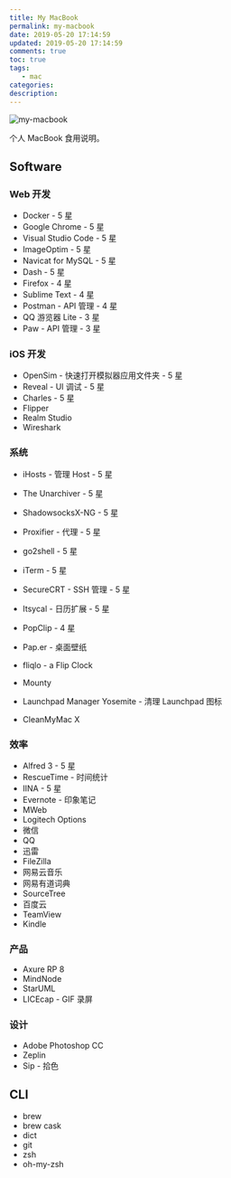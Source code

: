 ```yaml
---
title: My MacBook
permalink: my-macbook
date: 2019-05-20 17:14:59
updated: 2019-05-20 17:14:59
comments: true
toc: true
tags:
   - mac
categories:
description:
---
```


<img src="https://cdn-qn.yifans.com/imzyf/robert-richarz-263241-unsplash.jpg" alt="my-macbook" />

个人 MacBook 食用说明。

<!-- more -->

## Software

### Web 开发

- Docker - 5 星
- Google Chrome - 5 星
- Visual Studio Code - 5 星
- ImageOptim - 5 星
- Navicat for MySQL - 5 星
- Dash - 5 星
- Firefox - 4 星
- Sublime Text - 4 星
- Postman - API 管理 - 4 星
- QQ 游览器 Lite - 3 星
- Paw - API 管理 - 3 星

### iOS 开发

- OpenSim - 快速打开模拟器应用文件夹 - 5 星
- Reveal - UI 调试 - 5 星
- Charles - 5 星
- Flipper
- Realm Studio
- Wireshark

### 系统

- iHosts - 管理 Host - 5 星

- The Unarchiver - 5 星
- ShadowsocksX-NG - 5 星
- Proxifier - 代理 - 5 星
- go2shell - 5 星
- iTerm - 5 星
- SecureCRT - SSH 管理 - 5 星
- Itsycal - 日历扩展 - 5 星
- PopClip - 4 星
- Pap.er - 桌面壁纸
- fliqlo - a Flip Clock
- Mounty
- Launchpad Manager Yosemite - 清理 Launchpad 图标
- CleanMyMac X

### 效率

- Alfred 3 - 5 星
- RescueTime - 时间统计
- IINA - 5 星
- Evernote - 印象笔记
- MWeb
- Logitech Options
- 微信
- QQ
- 迅雷
- FileZilla
- 网易云音乐
- 网易有道词典
- SourceTree
- 百度云
- TeamView
- Kindle

### 产品

- Axure RP 8
- MindNode
- StarUML
- LICEcap - GIF 录屏

### 设计

- Adobe Photoshop CC
- Zeplin
- Sip - 拾色

## CLI

- brew
- brew cask
- dict
- git
- zsh
- oh-my-zsh
